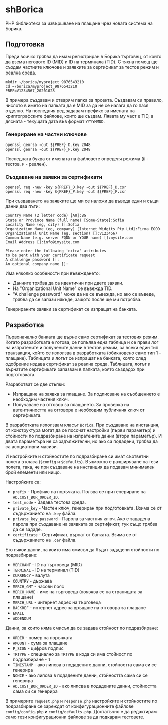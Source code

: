 # shBorica
PHP библиотека за извършване на плащане чрез новата система на Борика.

## Подготовка
Преди всичко трябва да имам регистриран в Борика търговец, от който да взема неговото ID (MID) и ID на терминала (TID). С тяхна помощ ще създам частните ключове и заявките за сертификат за тестов режим и реална среда.

```shell script
mkdir ~/borica/myproject_9876543210
cd ~/borica/myproject_9876543210
PREF=V1234567_20201028
```

В примера създавам и отварям папка за проекта. Създавам си правило, числото в името на папката да е MID за да не се налага да го пазя отделно. На последния ред задавам префикс за имената на криптографските файлове, които ще създам. Лявата му част е TID, а дясната - текущата дата във формат `YYYYMMDD`.

### Генериране на частни ключове

```shell script
openssl genrsa -out ${PREF}_D.key 2048
openssl genrsa -out ${PREF}_P.key 2048
```

Последната буква от имената на файловете определя режима (`D` - тестов, `P` - реален).

### Създаване на заявки за сертификати

```shell script
openssl req -new -key ${PREF}_D.key -out ${PREF}_D.csr
openssl req -new -key ${PREF}_P.key -out ${PREF}_P.csr
```

При създаването на заявките ще ми се наложи да въведа едни и същи данни два пъти:

```
Country Name (2 letter code) [AU]:BG
State or Province Name (full name) [Some-State]:Sofia
Locality Name (eg, city) []:Sofia
Organization Name (eg, company) [Internet Widgits Pty Ltd]:Firma EOOD
Organizational Unit Name (eg, section) []:V1234567
Common Name (e.g. server FQDN or YOUR name) []:mysite.com
Email Address []:info@imysite.com

Please enter the following 'extra' attributes
to be sent with your certificate request
A challenge password []:
An optional company name []:
```

Има няколко особености при въвеждането:
* Данните трябва да са идентични при двете заявки.
* На "Organizational Unit Name" се въвежда TID.
* "А challenge password" може да не се въвежда, но ако се въведе, трябва да се запази някъде, защото после ще ми потрябва.

Генерираните заявки за сертификат се изпращат на банката.

## Разработка

Първоначално банката ще върне само сертификат за тестовия режим. Когато разработката е готова, се попълва една таблица и се прави лог на изпратените и получените данни в тестов режим, за всеки един тип транзакция, който се използва в разработката (обикновено само тип 1 - плащане). Таблицата и логът се изпращат на банката, която след одобрение издава сертификат за реална среда. Таблицата, логът и върнатите сертификати запазвам в папката, която създадох при подготовката.

Разработват се две стъпки: 
* Изпращане на заявка за плащане. За подписване на съобщението е необходим частния ключ. 
* Получаване на отговор за плащането. За проверка на автентичността на отговора е необходим публичния ключ от сертификата.

В разработката използвам класът `Borica`. При създаване на инстанция, от конструктура могат да се посочат настройки (първи параметър) и стойности по подразбиране на изпратените данни (втори параметър). И двата параметъра не са задължителни, но ако са подадени, трябва да са асоциативни масиви.

И настройките и стойностите по подразбиране си имат съответни полета в класа (`$config` и `$defaults`). Възможно е разширяване на тези полета, така, че при създаване на инстанция да подавам минимален брой елементи или нищо.

Настройките са:
* `prefix` - Префикс на поръчката. Ползва се при генериране на `AD.CUST_BOR_ORDER_ID`.
* `test_mode` - Задава тестова среда.
* `private_key` - Частен ключ, генериран при подготовката. Взима се от съдържанието на `.key` файла.
* `private_key_password` - Парола за частния ключ. Ако е зададена парола при създаване на заявката за сертификат, тук също трябва да се зададе.
* `certificate` - Сертификат, върнат от банката. Взима се от съдържанието на `.cer` файла.

Ето някои данни, за които има смисъл да бъдат зададени стойности по подразбиране:
* `MERCHANT` - ID на търговеца (MID)
* `TERMINAL` - ID на терминал (TID)
* `CURRENCY` - валута
* `COUNTRY` - държава
* `MERCH_GMT` - часови пояс
* `MERCH_NAME` - име на търговеца (появява се на страницата за плащане)
* `MERCH_URL` - интернет адрес на търговеца
* `BACKREF` - интернет адрес за връщане на отговора за плащане
* `ЕMAIL` 
* `ADDENDUM`

Данни, за които няма смисъл да се задава стойност по подразбиране:
* `ORDER` - номер на поръчката
* `AMOUNT` - сума за плащане
* `P_SIGN` - цифров подпис
* `TRTYPE` - специално за `TRTYPE` в кода си има стойност по подразбиране - `1`
* `TIMESTAMP` - ако липсва в подадените данни, стойността сама си се генерира
* `NONCE` - ако липсва в подадените данни, стойността сама си се генерира
* `AD.CUST_BOR_ORDER_ID` - ако липсва в подадените данни, стойността сама си се генерира

В примерите `request.php` и `response.php` настройките и стойностите по подразбиране се зареждат от конфигурационните файлове `config/config.php` и `config/defaults.php`. Достатъчно е да редактирам само тези конфигурационни файлове за да подкарам тестовете.

